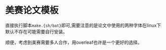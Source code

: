 # 美赛论文模板

直接执行脚本`make.{sh/bat}`即可,需要注意的是论文中使用的两种字体在linux下默认不存在可能需要自行安装。

顺便，考虑到美赛需要多人合作，用overleaf也许是一个更好的选择。
